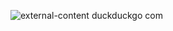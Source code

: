 ![external-content duckduckgo com](https://user-images.githubusercontent.com/63557590/89324187-453ab780-d65d-11ea-9f66-63efe4e5e98b.gif)
